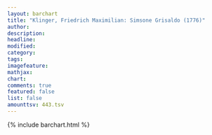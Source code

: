 ```yaml
---
layout: barchart
title: "Klinger, Friedrich Maximilian: Simsone Grisaldo (1776)"
author:
description:
headline:
modified:
category:
tags:
imagefeature: 
mathjax: 
chart: 
comments: true
featured: false
list: false
amounttsv: 443.tsv
---
```

{% include barchart.html %}

